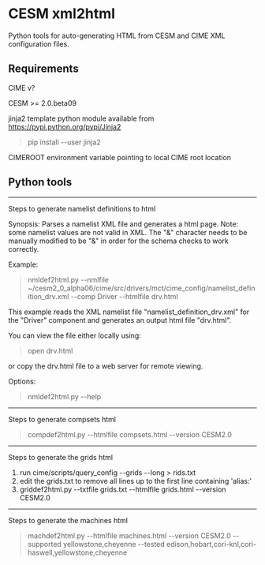 # CESM xml2html

Python tools for auto-generating HTML from CESM and CIME XML configuration files.

## Requirements
  
  CIME v?
  
  CESM >= 2.0.beta09
  
  jinja2 template python module available from https://pypi.python.org/pypi/Jinja2
  
  >pip install --user jinja2

  CIMEROOT environment variable pointing to local CIME root location
  
## Python tools

***************************************************
Steps to generate namelist definitions to html

Synopsis:
  Parses a namelist XML file and generates a html page. Note: some namelist
  values are not valid in XML. The "&" character needs to be manually modified
  to be "&amp;" in order for the schema checks to work correctly. 

Example:
  >nmldef2html.py 
    --nmlfile ~/cesm2_0_alpha06/cime/src/drivers/mct/cime_config/namelist_definition_drv.xml 
    --comp Driver 
    --htmlfile drv.html

  This example reads the XML namelist file "namelist_definition_drv.xml" for the
  "Driver" component and generates an output html file "drv.html".

  You can view the file either locally using:
  >open drv.html
  
  or copy the drv.html file to a web server for remote viewing.
  
Options:
  >nmldef2html.py --help

***************************************************
Steps to generate compsets html 

   >compdef2html.py --htmlfile compsets.html --version CESM2.0

***************************************************
Steps to generate the grids html

1. run cime/scripts/query_config --grids --long > rids.txt
2. edit the grids.txt to remove all lines up to the first line containing 'alias:'
2. griddef2html.py --txtfile grids.txt --htmlfile grids.html --version CESM2.0

***************************************************

Steps to generate the machines html

  >machdef2html.py --htmlfile machines.html --version CESM2.0 --supported yellowstone,cheyenne --tested edison,hobart,cori-knl,cori-haswell,yellowstone,cheyenne
